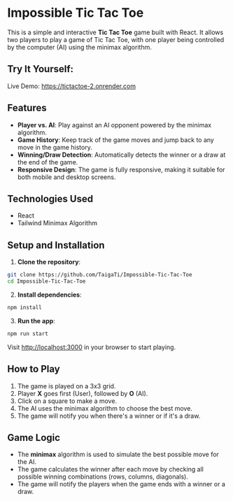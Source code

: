 # Impossible Tic Tac Toe

This is a simple and interactive **Tic Tac Toe** game built with React. It allows two players to play a game of Tic Tac Toe, with one player being controlled by the computer (AI) using the minimax algorithm.

## Try It Yourself:
Live Demo: https://tictactoe-2.onrender.com

## Features

- **Player vs. AI**: Play against an AI opponent powered by the minimax algorithm.
- **Game History**: Keep track of the game moves and jump back to any move in the game history.
- **Winning/Draw Detection**: Automatically detects the winner or a draw at the end of the game.
- **Responsive Design**: The game is fully responsive, making it suitable for both mobile and desktop screens.
  
## Technologies Used

- React
- Tailwind
  Minimax Algorithm

## Setup and Installation

1. **Clone the repository**:

```bash
git clone https://github.com/TaigaTi/Impossible-Tic-Tac-Toe
cd Impossible-Tic-Tac-Toe
```

2. **Install dependencies**:

```bash
npm install
```

3. **Run the app**:

```bash
npm run start
```

Visit [http://localhost:3000](http://localhost:3000) in your browser to start playing.

## How to Play

1. The game is played on a 3x3 grid.
2. Player **X** goes first (User), followed by **O** (AI).
3. Click on a square to make a move.
4. The AI uses the minimax algorithm to choose the best move.
5. The game will notify you when there's a winner or if it's a draw.

## Game Logic

- The **minimax** algorithm is used to simulate the best possible move for the AI.
- The game calculates the winner after each move by checking all possible winning combinations (rows, columns, diagonals).
- The game will notify the players when the game ends with a winner or a draw.
